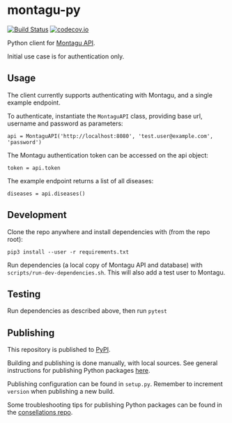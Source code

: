 # montagu-py

[![Build Status](https://travis-ci.com/vimc/montagu-py.svg?branch=master)](https://travis-ci.com/vimc/montagu-py)
[![codecov.io](https://codecov.io/github/vimc/montagu-py/coverage.svg?branch=master)](https://codecov.io/github/vimc/montagu-py?branch=master)

Python client for [Montagu API](https://github.com/vimc/montagu-api). 

Initial use case is for authentication only.

## Usage

The client currently supports authenticating with Montagu, and a single example endpoint.

To authenticate, instantiate the `MontaguAPI` class, providing base url, username and password as parameters:

```
api = MontaguAPI('http://localhost:8080', 'test.user@example.com', 'password')
```

The Montagu authentication token can be accessed on the api object: 
```
token = api.token
```

The example endpoint returns a list of all diseases:
```
diseases = api.diseases()
```

## Development

Clone the repo anywhere and install dependencies with (from the repo root):

```
pip3 install --user -r requirements.txt
```

Run dependencies (a local copy of Montagu API and database) with `scripts/run-dev-dependencies.sh`. This will also
add a test user to Montagu.

## Testing

Run dependencies as described above, then run `pytest`

## Publishing

This repository is published to [PyPI](https://pypi.org/project/montagu-py/). 

Building and publishing is done manually, with local sources. 
See general instructions for publishing Python packages [here](https://packaging.python.org/tutorials/packaging-projects/).

Publishing configuration can be found in `setup.py`. Remember to increment `version` when publishing a new build.

Some troubleshooting tips for publishing Python packages can be found in the 
[consellations repo](https://github.com/reside-ic/constellation/blob/master/publish.md).

